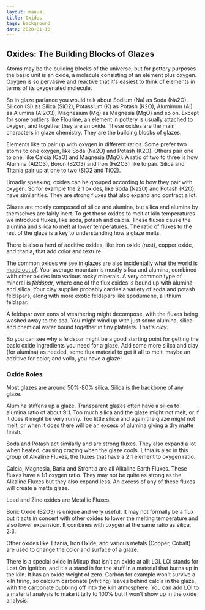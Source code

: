 ```yaml
---
layout: manual
title: Oxides
tags: background
date: 2020-01-10
---
```

## Oxides: The Building Blocks of Glazes

Atoms may be the building blocks of the universe,
but for pottery purposes the basic unit is an oxide, a molecule consisting 
of an element plus oxygen. Oxygen is so pervasive and reactive that
it's easiest to think of elements in terms of its oxygenated molecule.

So in glaze parlance you would talk about Sodium (Na) as Soda (Na2O). 
Silicon (Si) as Silica (SiO2), Potassium (K) as Potash (K2O), 
Aluminum (Al) as Alumina (Al2O3), Magnesium (Mg) as Magnesia (MgO) and so on. 
Except for some outliers like Flourine, an element in pottery is usually attached to oxygen, 
and together they are an oxide.
These oxides are the main characters in glaze chemistry. 
They are the building blocks of glazes.

Elements like to pair up with oxygen in different ratios. 
Some prefer two atoms to one oxygen, like Soda (Na2O) and Potash (K2O).
Others pair one to one, like Calcia (CaO) and Magnesia (MgO). 
A ratio of two to three is how Alumina (Al2O3), Boron (B2O3) 
and Iron (Fe2O3) like to pair. 
Silica and Titania pair up at one to two (SiO2 and TiO2).

Broadly speaking, oxides can be grouped according to how they pair with oxygen. 
So for example the 2:1 oxides, like Soda (Na2O) and Potash (K2O), have similarities.
They are strong fluxes that also expand and contract a lot.

Glazes are mostly composed of silica and alumina, 
but silica and alumina by themselves are fairly inert.
To get those oxides to melt at kiln temperatures we introduce fluxes, 
like soda, potash and calcia. 
These fluxes cause the alumina and silica to melt at lower temperatures.
The ratio of fluxes to the rest of the glaze is a key to understanding how
a glaze melts.

There is also a herd of additive oxides, 
like iron oxide (rust), copper oxide, and titania,
that add color and texture. 

The common oxides we see in glazes are also incidentally what the 
[world is made out of](https://pubs.usgs.gov/pp/0127/report.pdf). 
Your average mountain is mostly silica and alumina, 
combined with other oxides into various rocky minerals. 
A very common type of mineral is *feldspar*, 
where one of the flux oxides is bound up with alumina and silica.
Your clay supplier probably carries a variety of soda and potash feldspars, 
along with more exotic feldspars like spodumene, a lithium feldspar.

A feldspar over eons of weathering might decompose, with the fluxes 
being washed away to the sea. You might wind up with just some alumina, 
silica and chemical water bound together in tiny platelets.
That's *clay*.

So you can see why a feldspar might be a good starting point for getting the 
basic oxide ingredients you need for a glaze. 
Add some more silica and clay (for alumina) as needed,
some flux material to get it all to melt, 
maybe an additive for color, and voila, you have a glaze!

### Oxide Roles

Most glazes are around 50%-80% silica. Silica is the backbone of any glaze.

Alumina stiffens up a glaze. Transparent glazes often have a silica to 
alumina ratio of about 9:1. Too much silica and the glaze might not melt, 
or if it does it might be very runny. 
Too little silica and again the glaze might not melt, or when it does
there will be an excess of alumina giving a dry matte finish.

Soda and Potash act similarly and are strong fluxes. 
They also expand a lot when heated, causing crazing when the glaze cools.
Lithia is also in this group of Alkaline Fluxes, the fluxes that have
a 2:1 element to oxygen ratio.

Calcia, Magnesia, Baria and Strontia are all Alkaline Earth Fluxes. 
These fluxes have a 1:1 oxygen ratio.
They may not be quite as strong as the Alkaline Fluxes but they also expand
less. An excess of any of these fluxes will create a matte glaze.

Lead and Zinc oxides are Metallic Fluxes.

Boric Oxide (B2O3) is unique and very useful. It may not formally be a flux but
it acts in concert with other oxides to lower the melting temperature and also lower 
expansion. It combines with oxygen at the same ratio as silica, 2:3.

Other oxides like Titania, Iron Oxide, and various metals (Copper, Cobalt) are used 
to change the color and surface of a glaze.

There is a special oxide in Mixup that isn't an oxide at all: LOI. 
LOI stands for Lost On Ignition, and it's a stand in for
the stuff in a material that burns up in the kiln. It has an oxide weight of zero. 
Carbon for example won't survive a kiln firing, so calcium carbonate (whiting) leaves
behind calcia in the glaze, with the carbonate bubbling off into the kiln atmosphere.
You can add LOI to a material analysis to make it tally to 100% but it 
won't show up in the oxide analysis.